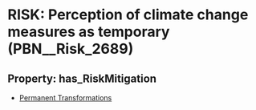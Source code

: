 # RISK: __Perception of climate change measures as temporary__ (PBN__Risk_2689)

## Property: has_RiskMitigation

* [Permanent Transformations](PBN__Mitigation_686)


